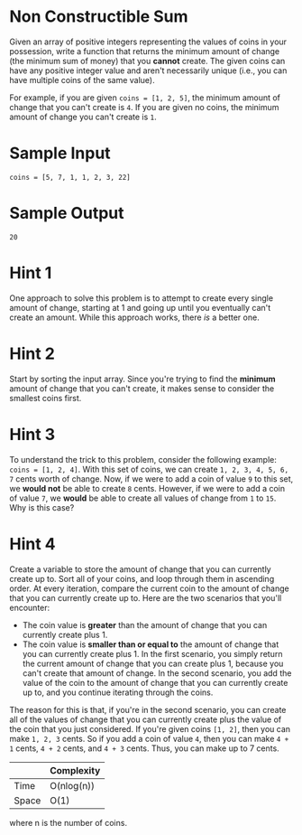 # Non Constructible Sum
Given an array of positive integers representing the values of coins in your possession, write a function that returns the minimum amount of change (the minimum sum of money) that you **cannot** create. The given coins can have any positive integer value and aren't necessarily unique (i.e., you can have multiple coins of the same value).

For example, if you are given `coins = [1, 2, 5]`, the minimum amount of change that you can't create is `4`. If you are given no coins, the minimum amount of change you can't create is `1`.

# Sample Input
`coins = [5, 7, 1, 1, 2, 3, 22]`

# Sample Output
`20`

# Hint 1
One approach to solve this problem is to attempt to create every single amount of change, starting at 1 and going up until you eventually can't create an amount. While this approach works, there *is* a better one.

# Hint 2
Start by sorting the input array. Since you're trying to find the **minimum** amount of change that you can't create, it makes sense to consider the smallest coins first.

# Hint 3
To understand the trick to this problem, consider the following example: `coins = [1, 2, 4]`. With this set of coins, we can create `1, 2, 3, 4, 5, 6, 7` cents worth of change. Now, if we were to add a coin of value `9` to this set, we **would not** be able to create `8` cents. However, if we were to add a coin of value `7`, we **would** be able to create all values of change from `1` to `15`. Why is this case?

# Hint 4
Create a variable to store the amount of change that you can currently create up to. Sort all of your coins, and loop through them in ascending order. At every iteration, compare the current coin to the amount of change that you can currently create up to. Here are the two scenarios that you'll encounter:
- The coin value is **greater** than the amount of change that you can currently create plus 1.
- The coin value is **smaller than or equal to** the amount of change that you can currently create plus 1.
In the first scenario, you simply return the current amount of change that you can create plus 1, because you can't create that amount of change. In the second scenario, you add the value of the coin to the amount of change that you can currently create up to, and you continue iterating through the coins.

The reason for this is that, if you're in the second scenario, you can create all of the values of change that you can currently create plus the value of the coin that you just considered. If you're given coins `[1, 2]`, then you can make `1, 2, 3` cents. So if you add a coin of value `4`, then you can make `4 + 1` cents, `4 + 2` cents, and `4 + 3` cents. Thus, you can make up to 7 cents.

|  | Complexity |
| ----------- | ----------- |
| Time | O(nlog(n)) |
| Space | O(1) |
where n is the number of coins.
